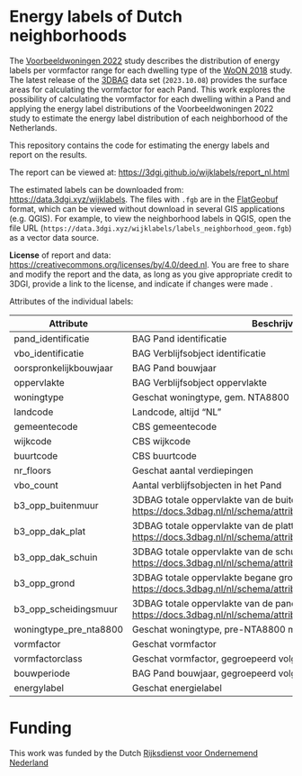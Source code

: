 # Energy labels of Dutch neighborhoods

The [Voorbeeldwoningen 2022](https://www.rvo.nl/onderwerpen/wetten-en-regels-gebouwen/voorbeeldwoningen-bestaande-bouw) study describes the distribution of energy labels per vormfactor range for each dwelling type of the [WoON 2018](https://www.woononderzoek.nl/) study.
The latest release of the [3DBAG](https://3dbag.nl) data set (`2023.10.08`) provides the surface areas for calculating the vormfactor for each Pand.
This work explores the possibility of calculating the vormfactor for each dwelling within a Pand and applying the energy label distributions of the Voorbeeldwoningen 2022 study to estimate the energy label distribution of each neighborhood of the Netherlands.

This repository contains the code for estimating the energy labels and report on the results.

The report can be viewed at: https://3dgi.github.io/wijklabels/report_nl.html

The estimated labels can be downloaded from: https://data.3dgi.xyz/wijklabels. The files with `.fgb` are in the [FlatGeobuf](https://flatgeobuf.org/) format, which can be viewed without download in several GIS applications (e.g. QGIS). For example, to view the neighborhood labels in QGIS, open the file URL (`https://data.3dgi.xyz/wijklabels/labels_neighborhood_geom.fgb`) as a vector data source.

**License** of report and data: https://creativecommons.org/licenses/by/4.0/deed.nl. You are free to share and modify the report and the data, as long as you give appropriate credit to 3DGI, provide a link to the license, and indicate if changes were made . 

Attributes of the individual labels:

| Attribute              | Beschrijving                                                                                                             |
|------------------------|--------------------------------------------------------------------------------------------------------------------------|
| pand_identificatie     | BAG Pand identificatie                                                                                                   |
| vbo_identificatie      | BAG Verblijfsobject identificatie                                                                                        |
| oorspronkelijkbouwjaar | BAG Pand bouwjaar                                                                                                        |
| oppervlakte            | BAG Verblijfsobject oppervlakte                                                                                          |
| woningtype             | Geschat woningtype, gem. NTA8800                                                                                         |
| landcode               | Landcode, altijd “NL”                                                                                                    |
| gemeentecode           | CBS gemeentecode                                                                                                         |
| wijkcode               | CBS wijkcode                                                                                                             |
| buurtcode              | CBS buurtcode                                                                                                            |
| nr_floors              | Geschat aantal verdiepingen                                                                                              |
| vbo_count              | Aantal verblijfsobjecten in het Pand                                                                                     |
| b3_opp_buitenmuur      | 3DBAG totale oppervlakte van de buitenmuren, https://docs.3dbag.nl/nl/schema/attributes/#b3_opp_buitenmuur               |
| b3_opp_dak_plat        | 3DBAG totale oppervlakte van de platte delen van het dak, https://docs.3dbag.nl/nl/schema/attributes/#b3_opp_dak_plat    |
| b3_opp_dak_schuin      | 3DBAG totale oppervlakte van de schuine delen van het dak, https://docs.3dbag.nl/nl/schema/attributes/#b3_opp_dak_schuin |
| b3_opp_grond           | 3DBAG totale oppervlakte begane grond, https://docs.3dbag.nl/nl/schema/attributes/#b3_opp_grond                          |
| b3_opp_scheidingsmuur  | 3DBAG totale oppervlakte van de pandscheidende muren, https://docs.3dbag.nl/nl/schema/attributes/#b3_opp_scheidingsmuur  |
| woningtype_pre_nta8800 | Geschat woningtype, pre-NTA8800 methode                                                                                  |
| vormfactor             | Geschat vormfactor                                                                                                       |
| vormfactorclass        | Geschat vormfactor, gegroepeerd volgens Voorbeeldwoningen 2022                                                           |
| bouwperiode            | BAG Pand bouwjaar, gegroepeerd volgens Voorbeeldwoningen 2022                                                            |
| energylabel            | Geschat energielabel                                                                                                     |

# Funding

This work was funded by the Dutch [Rijksdienst voor Ondernemend Nederland](https://www.rvo.nl/)